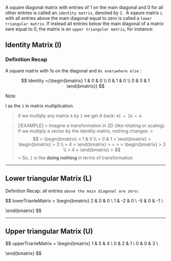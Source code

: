A square diagonal matrix with entries of 1 on the main diagonal and 0 for all other entries is called an `identity matrix`, denoted by `I` . A sqaure matrix `L` with all entries above the main diagonal equal to zero is called a `lower triangular matrix`. If instead all entries below the main diagonal of a matrix `U`are equal to 0, the matrix is an `upper triangular matrix`, for instance:

## Identity Matrix (I)
### Definition Recap 
A square matrix with 1s on the diagonal  and `0s everywhere else` :

$$
Identity ={\begin{bmatrix}
1 & 0 & 0 \\
0 & 1 & 0 \\
0 & 0 & 1
\end{bmatrix}}
$$
> [!NOTE]
  I as the `1` in matrix multiplication. 
  > if we multiply any matrix `A` by `I` we get A back:
  > `AI = IA = A`

> [!EXAMPLE]
    > Imagine a transformation in 2D (like rotating or scaling). If we multiply a vector by the identity matrix, nothing changes:
    > $$
    > \begin{bmatrix}
    > 1 & 0 \\
    > 0 & 1
    > \end{bmatrix}
    > \begin{bmatrix}
    > 3 \\
    > 4
    > \end{bmatrix}
    > =
    > > \begin{bmatrix}
    > 3 \\
    > 4
    > \end{bmatrix}
    > $$
    > So, `I` is like **doing nothing** in terms of transformation
---

## Lower triangular Matrix (L)
Definition Recap:
all entries `above the main diagonal are zero:`
  
$$
lowerTrianleMatrix = \begin{bmatrix}
2 & 0 & 0 \\
1 & -2 & 0 \\
-5 & 0 & -1 \\

\end{bmatrix}
$$



---
## Upper triangular Matrix (U)

$$
upperTrianleMatrix = \begin{bmatrix}
1 & 5 & 4 \\
0 & 2 & 1 \\
0 & 0 & 3 \\

\end{bmatrix}
$$
